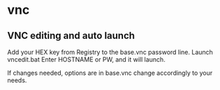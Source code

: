 # vnc
VNC editing and auto launch
--
Add your HEX key from Registry to the base.vnc password line.
Launch vncedit.bat
Enter HOSTNAME or PW, and it will launch.

If changes needed, options are in base.vnc change accordingly to your needs.
